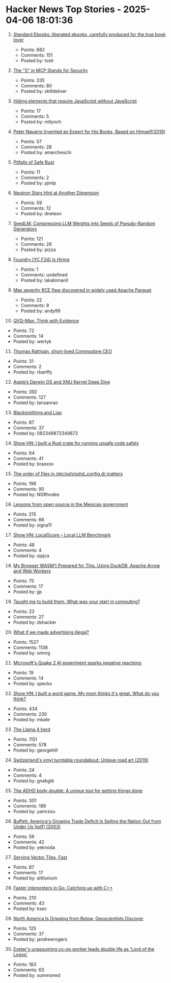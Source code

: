 # Hacker News Top Stories - 2025-04-06 18:01:36

1. [Standard Ebooks: liberated ebooks, carefully produced for the true book lover](https://standardebooks.org)
   - Points: 682
   - Comments: 151
   - Posted by: tosh

2. [The "S" in MCP Stands for Security](https://elenacross7.medium.com/%EF%B8%8F-the-s-in-mcp-stands-for-security-91407b33ed6b)
   - Points: 335
   - Comments: 80
   - Posted by: skilldeliver

3. [Hiding elements that require JavaScript without JavaScript](https://0xda.de/blog/2025/04/hiding-elements-that-require-javascript-without-javascript/)
   - Points: 17
   - Comments: 5
   - Posted by: mtlynch

4. [Peter Navarro Invented an Expert for His Books, Based on Himself(2019)](https://www.nytimes.com/2019/10/16/us/politics/peter-navarro-ron-vara.html)
   - Points: 57
   - Comments: 28
   - Posted by: amarcheschi

5. [Pitfalls of Safe Rust](https://corrode.dev/blog/pitfalls-of-safe-rust/)
   - Points: 11
   - Comments: 2
   - Posted by: pjmlp

6. [Neutron Stars Hint at Another Dimension](https://nautil.us/neutron-stars-hint-at-another-dimension-1202180/)
   - Points: 59
   - Comments: 12
   - Posted by: dnetesn

7. [SeedLM: Compressing LLM Weights into Seeds of Pseudo-Random Generators](https://machinelearning.apple.com/research/seedlm-compressing)
   - Points: 121
   - Comments: 29
   - Posted by: pizza

8. [Foundry (YC F24) Is Hiring](https://www.ycombinator.com/companies/foundry/jobs/WvDDlqc-founding-fullstack-engineer-building-the-future-of-browser-agents)
   - Points: 1
   - Comments: undefined
   - Posted by: lakabimanil

9. [Max severity RCE flaw discovered in widely used Apache Parquet](https://www.bleepingcomputer.com/news/security/max-severity-rce-flaw-discovered-in-widely-used-apache-parquet/)
   - Points: 22
   - Comments: 9
   - Posted by: andy99

10. [QVQ-Max: Think with Evidence](https://qwenlm.github.io/blog/qvq-max-preview/)
   - Points: 72
   - Comments: 14
   - Posted by: wertyk

11. [Thomas Rattigan, short-lived Commodore CEO](https://dfarq.homeip.net/thomas-rattigan-short-lived-commodore-ceo/)
   - Points: 31
   - Comments: 2
   - Posted by: rbanffy

12. [Apple’s Darwin OS and XNU Kernel Deep Dive](https://tansanrao.com/blog/2025/04/xnu-kernel-and-darwin-evolution-and-architecture/)
   - Points: 392
   - Comments: 127
   - Posted by: tansanrao

13. [Blacksmithing and Lisp](http://funcall.blogspot.com/2025/04/blacksmithing-and-lisp.html)
   - Points: 87
   - Comments: 37
   - Posted by: 082349872349872

14. [Show HN: I built a Rust crate for running unsafe code safely](https://github.com/brannondorsey/mem-isolate)
   - Points: 64
   - Comments: 41
   - Posted by: braxxox

15. [The order of files in /etc/ssh/sshd_config.d/ matters](https://utcc.utoronto.ca/~cks/space/blog/sysadmin/OpenSSHConfigOrderMatters)
   - Points: 196
   - Comments: 90
   - Posted by: NGRhodes

16. [Lessons from open source in the Mexican government](https://lwn.net/Articles/1013776/)
   - Points: 215
   - Comments: 66
   - Posted by: signa11

17. [Show HN: LocalScore – Local LLM Benchmark](https://www.localscore.ai/download)
   - Points: 48
   - Comments: 4
   - Posted by: sipjca

18. [My Browser WASM't Prepared for This. Using DuckDB, Apache Arrow and Web Workers](https://motifanalytics.medium.com/my-browser-wasmt-prepared-for-this-using-duckdb-apache-arrow-and-web-workers-in-real-life-e3dd4695623d)
   - Points: 75
   - Comments: 17
   - Posted by: jjp

19. [Taught me to build them. What was your start in computing?](https://danielsada.tech/blog/carreer-part-1-the-foundation-years/)
   - Points: 23
   - Comments: 27
   - Posted by: dshacker

20. [What if we made advertising illegal?](https://simone.org/advertising/)
   - Points: 1527
   - Comments: 1138
   - Posted by: smnrg

21. [Microsoft's Quake 2 AI experiment sparks negative reactions](https://www.videogameschronicle.com/news/microsofts-quake-2-ai-experiment-sparks-negative-reactions/)
   - Points: 19
   - Comments: 14
   - Posted by: speckx

22. [Show HN: I built a word game. My mom thinks it's great. What do you think?](https://www.whatsit.today/)
   - Points: 434
   - Comments: 230
   - Posted by: mkate

23. [The Llama 4 herd](https://ai.meta.com/blog/llama-4-multimodal-intelligence/)
   - Points: 1151
   - Comments: 578
   - Posted by: georgehill

24. [Switzerland's vinyl turntable roundabout: Unique road art (2019)](https://www.newlyswissed.com/turntable-roundabout-in-switzerland/)
   - Points: 24
   - Comments: 4
   - Posted by: gnabgib

25. [The ADHD body double: A unique tool for getting things done](https://add.org/the-body-double/)
   - Points: 301
   - Comments: 189
   - Posted by: yamrzou

26. [Buffett: America's Growing Trade Deficit Is Selling the Nation Out from Under Us [pdf] (2003)](https://www.berkshirehathaway.com/letters/growing.pdf)
   - Points: 59
   - Comments: 42
   - Posted by: yeknoda

27. [Serving Vector Tiles, Fast](https://spatialists.ch/posts/2025/04-05-serving-vector-tiles-fast/)
   - Points: 87
   - Comments: 17
   - Posted by: altilunium

28. [Faster interpreters in Go: Catching up with C++](https://planetscale.com/blog/faster-interpreters-in-go-catching-up-with-cpp)
   - Points: 210
   - Comments: 43
   - Posted by: ksec

29. [North America Is Dripping from Below, Geoscientists Discover](https://www.jsg.utexas.edu/news/2025/04/north-america-is-dripping-from-below-geoscientists-discover/)
   - Points: 125
   - Comments: 37
   - Posted by: jandrewrogers

30. [Exeter's unassuming co-op worker leads double life as 'Lord of the Logos'](https://www.devonlive.com/whats-on/whats-on-news/exeters-unassuming-co-op-worker-10039941)
   - Points: 183
   - Comments: 63
   - Posted by: summoned

